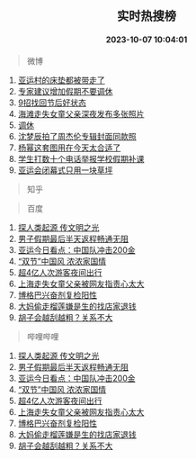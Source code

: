 <div align="center"><h2>实时热搜榜</h2><h4>2023-10-07 10:04:01</h4></div>

> 微博  

1. [亚运村的床垫都被带走了](https://s.weibo.com/weibo?q=%23%E4%BA%9A%E8%BF%90%E6%9D%91%E7%9A%84%E5%BA%8A%E5%9E%AB%E9%83%BD%E8%A2%AB%E5%B8%A6%E8%B5%B0%E4%BA%86%23&t=31&band_rank=1&Refer=top)<br />
2. [专家建议增加假期不要调休](https://s.weibo.com/weibo?q=%23%E4%B8%93%E5%AE%B6%E5%BB%BA%E8%AE%AE%E5%A2%9E%E5%8A%A0%E5%81%87%E6%9C%9F%E4%B8%8D%E8%A6%81%E8%B0%83%E4%BC%91%23&t=31&band_rank=2&Refer=top)<br />
3. [9招找回节后好状态](https://s.weibo.com/weibo?q=%239%E6%8B%9B%E6%89%BE%E5%9B%9E%E8%8A%82%E5%90%8E%E5%A5%BD%E7%8A%B6%E6%80%81%23&t=31&band_rank=3&Refer=top)<br />
4. [海滩走失女童父亲深夜发布多张照片](https://s.weibo.com/weibo?q=%23%E6%B5%B7%E6%BB%A9%E8%B5%B0%E5%A4%B1%E5%A5%B3%E7%AB%A5%E7%88%B6%E4%BA%B2%E6%B7%B1%E5%A4%9C%E5%8F%91%E5%B8%83%E5%A4%9A%E5%BC%A0%E7%85%A7%E7%89%87%23&t=31&band_rank=4&Refer=top)<br />
5. [调休](https://s.weibo.com/weibo?q=%E8%B0%83%E4%BC%91&t=31&band_rank=5&Refer=top)<br />
6. [沈梦辰拍了周杰伦专辑封面同款照](https://s.weibo.com/weibo?q=%23%E6%B2%88%E6%A2%A6%E8%BE%B0%E6%8B%8D%E4%BA%86%E5%91%A8%E6%9D%B0%E4%BC%A6%E4%B8%93%E8%BE%91%E5%B0%81%E9%9D%A2%E5%90%8C%E6%AC%BE%E7%85%A7%23&t=31&band_rank=6&Refer=top)<br />
7. [杨幂这套图用在今天太合适了](https://s.weibo.com/weibo?q=%23%E6%9D%A8%E5%B9%82%E8%BF%99%E5%A5%97%E5%9B%BE%E7%94%A8%E5%9C%A8%E4%BB%8A%E5%A4%A9%E5%A4%AA%E5%90%88%E9%80%82%E4%BA%86%23&t=31&band_rank=7&Refer=top)<br />
8. [学生打数十个电话举报学校假期补课](https://s.weibo.com/weibo?q=%23%E5%AD%A6%E7%94%9F%E6%89%93%E6%95%B0%E5%8D%81%E4%B8%AA%E7%94%B5%E8%AF%9D%E4%B8%BE%E6%8A%A5%E5%AD%A6%E6%A0%A1%E5%81%87%E6%9C%9F%E8%A1%A5%E8%AF%BE%23&t=31&band_rank=8&Refer=top)<br />
9. [亚运会闭幕式只用一块草坪](https://s.weibo.com/weibo?q=%23%E4%BA%9A%E8%BF%90%E4%BC%9A%E9%97%AD%E5%B9%95%E5%BC%8F%E5%8F%AA%E7%94%A8%E4%B8%80%E5%9D%97%E8%8D%89%E5%9D%AA%23&t=31&band_rank=9&Refer=top)<br />

> 知乎  


> 百度  

1. [探人类起源 传文明之光](https://www.baidu.com/s?wd=%E6%8E%A2%E4%BA%BA%E7%B1%BB%E8%B5%B7%E6%BA%90+%E4%BC%A0%E6%96%87%E6%98%8E%E4%B9%8B%E5%85%89&sa=fyb_news&rsv_dl=fyb_news)<br />
2. [男子假期最后半天返程畅通无阻](https://www.baidu.com/s?wd=%E7%94%B7%E5%AD%90%E5%81%87%E6%9C%9F%E6%9C%80%E5%90%8E%E5%8D%8A%E5%A4%A9%E8%BF%94%E7%A8%8B%E7%95%85%E9%80%9A%E6%97%A0%E9%98%BB&sa=fyb_news&rsv_dl=fyb_news)<br />
3. [亚运今日看点：中国队冲击200金](https://www.baidu.com/s?wd=%E4%BA%9A%E8%BF%90%E4%BB%8A%E6%97%A5%E7%9C%8B%E7%82%B9%EF%BC%9A%E4%B8%AD%E5%9B%BD%E9%98%9F%E5%86%B2%E5%87%BB200%E9%87%91&sa=fyb_news&rsv_dl=fyb_news)<br />
4. [“双节”中国风 浓浓家国情](https://www.baidu.com/s?wd=%E2%80%9C%E5%8F%8C%E8%8A%82%E2%80%9D%E4%B8%AD%E5%9B%BD%E9%A3%8E+%E6%B5%93%E6%B5%93%E5%AE%B6%E5%9B%BD%E6%83%85&sa=fyb_news&rsv_dl=fyb_news)<br />
5. [超4亿人次游客夜间出行](https://www.baidu.com/s?wd=%E8%B6%854%E4%BA%BF%E4%BA%BA%E6%AC%A1%E6%B8%B8%E5%AE%A2%E5%A4%9C%E9%97%B4%E5%87%BA%E8%A1%8C&sa=fyb_news&rsv_dl=fyb_news)<br />
6. [上海走失女童父亲被网友指责心太大](https://www.baidu.com/s?wd=%E4%B8%8A%E6%B5%B7%E8%B5%B0%E5%A4%B1%E5%A5%B3%E7%AB%A5%E7%88%B6%E4%BA%B2%E8%A2%AB%E7%BD%91%E5%8F%8B%E6%8C%87%E8%B4%A3%E5%BF%83%E5%A4%AA%E5%A4%A7&sa=fyb_news&rsv_dl=fyb_news)<br />
7. [博格巴兴奋剂复检阳性](https://www.baidu.com/s?wd=%E5%8D%9A%E6%A0%BC%E5%B7%B4%E5%85%B4%E5%A5%8B%E5%89%82%E5%A4%8D%E6%A3%80%E9%98%B3%E6%80%A7&sa=fyb_news&rsv_dl=fyb_news)<br />
8. [大妈偷走榴莲嫌是生的找店家退钱](https://www.baidu.com/s?wd=%E5%A4%A7%E5%A6%88%E5%81%B7%E8%B5%B0%E6%A6%B4%E8%8E%B2%E5%AB%8C%E6%98%AF%E7%94%9F%E7%9A%84%E6%89%BE%E5%BA%97%E5%AE%B6%E9%80%80%E9%92%B1&sa=fyb_news&rsv_dl=fyb_news)<br />
9. [胡子会越刮越粗？关系不大](https://www.baidu.com/s?wd=%E8%83%A1%E5%AD%90%E4%BC%9A%E8%B6%8A%E5%88%AE%E8%B6%8A%E7%B2%97%EF%BC%9F%E5%85%B3%E7%B3%BB%E4%B8%8D%E5%A4%A7&sa=fyb_news&rsv_dl=fyb_news)<br />

> 哔哩哔哩  

1. [探人类起源 传文明之光](https://www.baidu.com/s?wd=%E6%8E%A2%E4%BA%BA%E7%B1%BB%E8%B5%B7%E6%BA%90+%E4%BC%A0%E6%96%87%E6%98%8E%E4%B9%8B%E5%85%89&sa=fyb_news&rsv_dl=fyb_news)<br />
2. [男子假期最后半天返程畅通无阻](https://www.baidu.com/s?wd=%E7%94%B7%E5%AD%90%E5%81%87%E6%9C%9F%E6%9C%80%E5%90%8E%E5%8D%8A%E5%A4%A9%E8%BF%94%E7%A8%8B%E7%95%85%E9%80%9A%E6%97%A0%E9%98%BB&sa=fyb_news&rsv_dl=fyb_news)<br />
3. [亚运今日看点：中国队冲击200金](https://www.baidu.com/s?wd=%E4%BA%9A%E8%BF%90%E4%BB%8A%E6%97%A5%E7%9C%8B%E7%82%B9%EF%BC%9A%E4%B8%AD%E5%9B%BD%E9%98%9F%E5%86%B2%E5%87%BB200%E9%87%91&sa=fyb_news&rsv_dl=fyb_news)<br />
4. [“双节”中国风 浓浓家国情](https://www.baidu.com/s?wd=%E2%80%9C%E5%8F%8C%E8%8A%82%E2%80%9D%E4%B8%AD%E5%9B%BD%E9%A3%8E+%E6%B5%93%E6%B5%93%E5%AE%B6%E5%9B%BD%E6%83%85&sa=fyb_news&rsv_dl=fyb_news)<br />
5. [超4亿人次游客夜间出行](https://www.baidu.com/s?wd=%E8%B6%854%E4%BA%BF%E4%BA%BA%E6%AC%A1%E6%B8%B8%E5%AE%A2%E5%A4%9C%E9%97%B4%E5%87%BA%E8%A1%8C&sa=fyb_news&rsv_dl=fyb_news)<br />
6. [上海走失女童父亲被网友指责心太大](https://www.baidu.com/s?wd=%E4%B8%8A%E6%B5%B7%E8%B5%B0%E5%A4%B1%E5%A5%B3%E7%AB%A5%E7%88%B6%E4%BA%B2%E8%A2%AB%E7%BD%91%E5%8F%8B%E6%8C%87%E8%B4%A3%E5%BF%83%E5%A4%AA%E5%A4%A7&sa=fyb_news&rsv_dl=fyb_news)<br />
7. [博格巴兴奋剂复检阳性](https://www.baidu.com/s?wd=%E5%8D%9A%E6%A0%BC%E5%B7%B4%E5%85%B4%E5%A5%8B%E5%89%82%E5%A4%8D%E6%A3%80%E9%98%B3%E6%80%A7&sa=fyb_news&rsv_dl=fyb_news)<br />
8. [大妈偷走榴莲嫌是生的找店家退钱](https://www.baidu.com/s?wd=%E5%A4%A7%E5%A6%88%E5%81%B7%E8%B5%B0%E6%A6%B4%E8%8E%B2%E5%AB%8C%E6%98%AF%E7%94%9F%E7%9A%84%E6%89%BE%E5%BA%97%E5%AE%B6%E9%80%80%E9%92%B1&sa=fyb_news&rsv_dl=fyb_news)<br />
9. [胡子会越刮越粗？关系不大](https://www.baidu.com/s?wd=%E8%83%A1%E5%AD%90%E4%BC%9A%E8%B6%8A%E5%88%AE%E8%B6%8A%E7%B2%97%EF%BC%9F%E5%85%B3%E7%B3%BB%E4%B8%8D%E5%A4%A7&sa=fyb_news&rsv_dl=fyb_news)<br />

